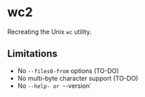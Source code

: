 # wc2

Recreating the Unix `wc` utility.

## Limitations

- No `--files0-from` options (TO-DO)
- No multi-byte character support (TO-DO)
- No `--help- or `--version`
